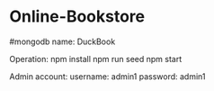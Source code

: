 # Online-Bookstore

#mongodb name: DuckBook

Operation:
    npm install
    npm run seed
    npm start
    
Admin account:
    username: admin1
    password: admin1
